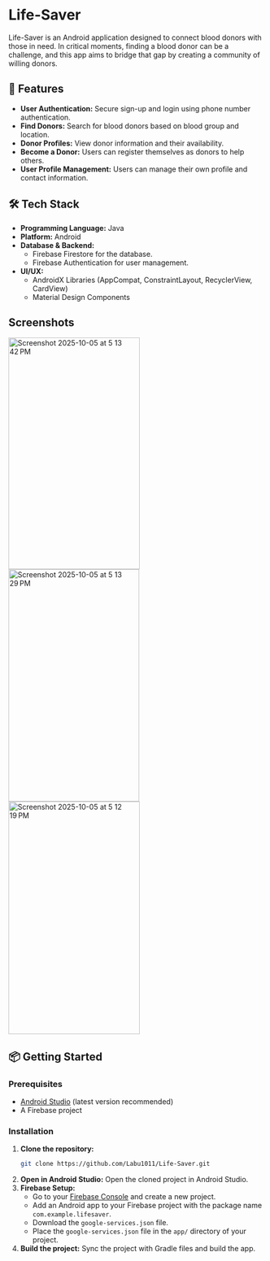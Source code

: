 # Life-Saver

Life-Saver is an Android application designed to connect blood donors with those in need. In critical moments, finding a blood donor can be a challenge, and this app aims to bridge that gap by creating a community of willing donors.

## 🚀 Features

*   **User Authentication:** Secure sign-up and login using phone number authentication.
*   **Find Donors:** Search for blood donors based on blood group and location.
*   **Donor Profiles:** View donor information and their availability.
*   **Become a Donor:** Users can register themselves as donors to help others.
*   **User Profile Management:** Users can manage their own profile and contact information.

## 🛠️ Tech Stack

*   **Programming Language:** Java
*   **Platform:** Android
*   **Database & Backend:**
    *   Firebase Firestore for the database.
    *   Firebase Authentication for user management.
*   **UI/UX:**
    *   AndroidX Libraries (AppCompat, ConstraintLayout, RecyclerView, CardView)
    *   Material Design Components

## Screenshots
<img width="258" height="456" alt="Screenshot 2025-10-05 at 5 13 42 PM" src="https://github.com/user-attachments/assets/7743fad9-5364-4fa6-82cd-ffedde0ba115" />
<img width="257" height="457" alt="Screenshot 2025-10-05 at 5 13 29 PM" src="https://github.com/user-attachments/assets/c3832d54-57e3-4915-8d60-1f33eb10bd1a" />
<img width="258" height="458" alt="Screenshot 2025-10-05 at 5 12 19 PM" src="https://github.com/user-attachments/assets/579bfbc0-0a7c-49b9-bc47-c285b21f45f7" />


## 📦 Getting Started

### Prerequisites

*   [Android Studio](https://developer.android.com/studio) (latest version recommended)
*   A Firebase project

### Installation

1.  **Clone the repository:**
    ```bash
    git clone https://github.com/Labu1011/Life-Saver.git
    ```
2.  **Open in Android Studio:**
    Open the cloned project in Android Studio.
3.  **Firebase Setup:**
    *   Go to your [Firebase Console](https://console.firebase.google.com/) and create a new project.
    *   Add an Android app to your Firebase project with the package name `com.example.lifesaver`.
    *   Download the `google-services.json` file.
    *   Place the `google-services.json` file in the `app/` directory of your project.
4.  **Build the project:**
    Sync the project with Gradle files and build the app.

